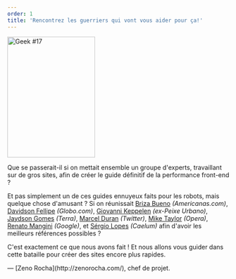 ```yaml
---
order: 1
title: 'Rencontrez les guerriers qui vont vous aider pour ça!'
---
```


<div class="img-left">
  <img id="geek-17" class="icos-geek" src="http://browserdiet.com/img/17.png" alt="Geek #17" width="199" height="275" />
</div>

Que se passerait-il si on mettait ensemble un groupe d'experts, travaillant sur ​​de gros sites, afin de créer le guide définitif de la performance front-end ?

Et pas simplement un de ces guides ennuyeux faits pour les robots, mais quelque chose d'amusant ? Si on réunissait [Briza Bueno](http://www.brizabueno.com/) *(Americanas.com)*, [Davidson Fellipe](https://github.com/davidsonfellipe) *(Globo.com)*, [Giovanni Keppelen](https://github.com/keppelen) *(ex-Peixe Urbano)*, [Jaydson Gomes](https://github.com/jaydson) *(Terra)*, [Marcel Duran](https://github.com/marcelduran) *(Twitter)*, [Mike Taylor](https://github.com/miketaylr) *(Opera)*, [Renato Mangini](https://github.com/mangini) *(Google)*, et [Sérgio Lopes](http://sergiolopes.org) *(Caelum)* afin d'avoir les meilleurs références possibles ?

C'est exactement ce que nous avons fait ! Et nous allons vous guider dans cette bataille pour créer des sites encore plus rapides.

<p class="project-leader">&mdash; [Zeno Rocha](http://zenorocha.com/), chef de projet.</p>
